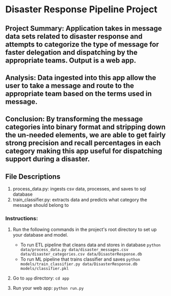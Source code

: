 # Disaster Response Pipeline Project

## Project Summary:  Application takes in message data sets related to disaster response and attempts to categorize the type of message for faster delegation and dispatching by the appropriate teams.  Output is a web app.

## Analysis:  Data ingested into this app allow the user to take a message and route to the appropriate team based on the terms used in message.

## Conclusion:  By transforming the message categories into binary format and stripping down the un-needed elements, we are able to get fairly strong precision and recall percentages in each category making this app useful for dispatching support during a disaster.

## File Descriptions
1. process_data.py:  ingests csv data, processes, and saves to sql database
2. train_classifier.py:  extracts data and predicts what category the message should belong to

### Instructions:
1. Run the following commands in the project's root directory to set up your database and model.

    - To run ETL pipeline that cleans data and stores in database
        `python data/process_data.py data/disaster_messages.csv data/disaster_categories.csv data/DisasterResponse.db`
    - To run ML pipeline that trains classifier and saves
        `python models/train_classifier.py data/DisasterResponse.db models/classifier.pkl`

2. Go to `app` directory: `cd app`

3. Run your web app: `python run.py`
